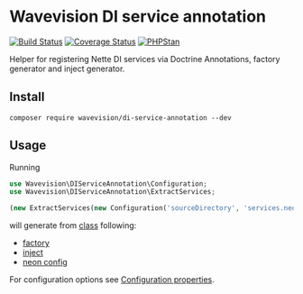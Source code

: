 # Wavevision DI service annotation

[![Build Status](https://travis-ci.org/wavevision/di-service-annotation.svg?branch=master)](https://travis-ci.org/wavevision/di-service-annotation)
[![Coverage Status](https://coveralls.io/repos/github/wavevision/di-service-annotation/badge.svg?branch=master)](https://coveralls.io/github/wavevision/di-service-annotation?branch=master)
[![PHPStan](https://img.shields.io/badge/style-level%20max-brightgreen.svg?label=phpstan)](https://github.com/phpstan/phpstan)

Helper for registering Nette DI services via Doctrine Annotations, factory generator and inject generator.

## Install
```
composer require wavevision/di-service-annotation --dev
```

## Usage

Running 

```php
use Wavevision\DIServiceAnnotation\Configuration;
use Wavevision\DIServiceAnnotation\ExtractServices;

(new ExtractServices(new Configuration('sourceDirectory', 'services.neon')))->run()
```
will generate from [class](tests/DIServiceAnnotationTests/Services/Nested/ExampleService.php) following:
- [factory](tests/DIServiceAnnotationTests/expected/Services/Nested/ExampleServiceFactory.php)
- [inject](tests/DIServiceAnnotationTests/expected/Services/Nested/InjectExampleServiceFactory.php) 
- [neon config](tests/DIServiceAnnotationTests/expected/nested.neon#L5)

For configuration options see [Configuration properties](src/DIServiceAnnotation/Configuration.php#L7).
